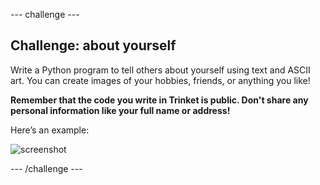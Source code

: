 \--- challenge \---

## Challenge: about yourself

Write a Python program to tell others about yourself using text and ASCII art. You can create images of your hobbies, friends, or anything you like!

**Remember that the code you write in Trinket is public. Don't share any personal information like your full name or address!**

Here’s an example:

![screenshot](images/me-about.png)

\--- /challenge \---